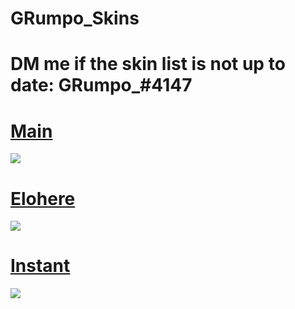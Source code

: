 # GRumpo_Skins

# DM me if the skin list is not up to date: GRumpo_#4147

# [Main](https://grumpo.s-ul.eu/DggkmXwF) 
![](https://osu.ppy.sh/ss/16211492/a07b)

# [Elohere](https://grumpo.s-ul.eu/HuJfdSwi) 
![](https://osu.ppy.sh/ss/16210259/4562)

# [Instant](https://grumpo.s-ul.eu/4WCZcxP8)
![](https://osu.ppy.sh/ss/16210267/f71c)
